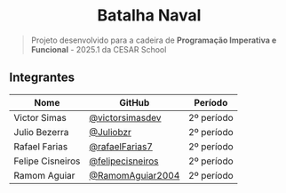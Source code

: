 <h1 align="center">Batalha Naval</h1>

> Projeto desenvolvido para a cadeira de **Programação Imperativa e Funcional** - 2025.1 da CESAR School


## Integrantes
| Nome             | GitHub                                                             | Período     |
|------------------|--------------------------------------------------------------------|-------------|
| Victor Simas     | [@victorsimasdev](https://github.com/victorsimasdev)               | 2º período  |
| Julio Bezerra    | [@Juliobzr](https://github.com/Juliobzr)                           | 2º período  |
| Rafael Farias    | [@rafaelFarias7](https://github.com/rafaelFarias7)                 | 2º período  |
| Felipe Cisneiros | [@felipecisneiros](https://github.com/felipecisneiros)             | 2º período  |
| Ramom Aguiar     | [@RamomAguiar2004](https://github.com/RamomAguiar2004)             | 2º período  |
